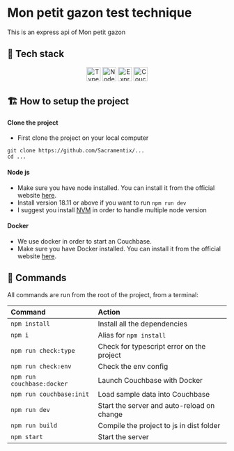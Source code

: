 # Mon petit gazon test technique

This is an express api of Mon petit gazon

## 🚀 Tech stack

<p align="center">
	<a href="https://www.typescriptlang.org" title="Typescript"><img width=32 height=32 src="https://api.iconify.design/logos:typescript-icon.svg" alt="Typescript logo"></a>
  	<a href="https://nodejs.org" title="Node"><img width=32 height=32 src="https://api.iconify.design/logos:nodejs-icon.svg" alt="Node logo"></a>
  	<a href="https://expressjs.com" title="Express"><img width=32 height=32 src="https://api.iconify.design/skill-icons:expressjs-light.svg" alt="Express logo"></a>
 	<a href="https://www.couchbase.com" title="Couchbase"><img width=32 height=32 src="https://api.iconify.design/logos:couchbase.svg" alt="Couchbase logo"></a>
</p>

## 🏗️ How to setup the project

#### Clone the project

- First clone the project on your local computer
```
git clone https://github.com/Sacramentix/...
cd ...
```

#### Node js

- Make sure you have node installed. You can install it from the official website [here](https://nodejs.org).
- Install version 18.11 or above if you want to run `npm run dev`
- I suggest you install [NVM](https://github.com/nvm-sh/nvm) in order to handle multiple node version

#### Docker

- We use docker in order to start an Couchbase.
- Make sure you have Docker installed. You can install it from the official website [here](https://www.docker.com).

## 🧞 Commands

All commands are run from the root of the project, from a terminal:

| Command                   | Action                                       |
|:-----------------------   |:-------------------------------------------- |
| `npm install`             | Install all the dependencies                 |
| `npm i`                   | Alias for `npm install`                      |
| `npm run check:type`      | Check for typescript error on the project    |
| `npm run check:env`       | Check the env config                         |
| `npm run couchbase:docker`| Launch Couchbase with Docker                 |
| `npm run couchbase:init`  | Load sample data into Couchbase              |
| `npm run dev`             | Start the server and auto-reload on change   |
| `npm run build`           | Compile the project to js in dist folder     |
| `npm start`               | Start the server                             |

